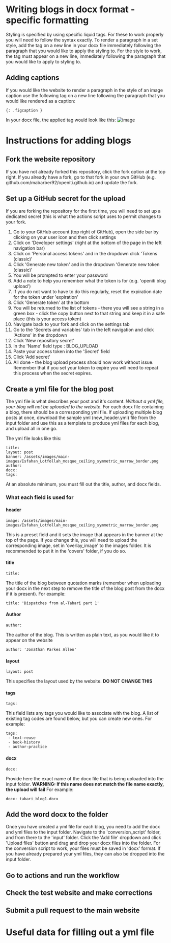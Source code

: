 # Writing blogs in docx format - specific formatting
Styling is specified by using specific liquid tags. For these to work properly you will need to follow the syntax exactly. To render a paragraph in a set style, add the tag on a new line in your docx file immediately following the paragraph that you would like to apply the styling to. For the style to work, the tag must appear on a new line, immediately following the paragraph that you would like to apply to styling to.

## Adding captions
If you would like the website to render a paragraph in the style of an image caption use the following tag on a new line following the paragraph that you would like rendered as a caption:
```
{: .figcaption }
```

In your docx file, the applied tag would look like this:
![image](https://github.com/mabarber92/openiti.github.io/assets/46000359/fbb42c5e-dde1-4d2f-96d5-ecd80dfff603)



# Instructions for adding blogs

## Fork the website repository
If you have not already forked this repository, click the fork option at the top right. If you already have a fork, go to that fork in your own GitHub (e.g. github.com/mabarber92/openiti.github.io) and update the fork.

## Set up a GitHub secret for the upload
If you are forking the repository for the first time, you will need to set up a dedicated secret (this is what the actions script uses to permit changes to your fork.
1. Go to your GitHub account (top right of GitHub), open the side bar by clicking on your user icon and then click settings
2. Click on 'Developer settings' (right at the bottom of the page in the left navigation bar)
3. Click on 'Personal access tokens' and in the dropdown click 'Tokens (classic)'
4. Click 'Generate new token' and in the dropdown 'Generate new token (classic)'
5. You will be prompted to enter your password
6. Add a note to help you remember what the token is for (e.g. 'openiti blog upload')
7. If you do not want to have to do this regularly, reset the expiration date for the token under 'expiration'
8. Click 'Generate token' at the bottom
9. You will be returned to the list of tokens - there you will see a string in a green box - click the copy button next to that string and keep it in a safe place (this is your access token)
10. Navigate back to your fork and click on the settings tab
11. Go to the 'Secrets and variables' tab in the left navigation and click 'Actions' in the dropdown
12. Click 'New repository secret'
13. In the 'Name' field type : BLOG_UPLOAD
14. Paste your access token into the 'Secret' field
15. Click 'Add secret'
16. All done - the blog upload process should now work without issue. Remember that if you set your token to expire you will need to repeat this process when the secret expires.


## Create a yml file for the blog post
The yml file is what describes your post and it's content. *Without a yml file, your blog will not be uploaded to the website*. For each docx file containing a blog, there should be a corresponding yml file. If uploading multiple blog posts at once, download the sample yml (new_header.yml) file from the input folder and use this as a template to produce yml files for each blog, and upload all in one go.

The yml file looks like this:
```
title: 
layout: post
banner: /assets/images/main-images/Isfahan_Lotfollah_mosque_ceiling_symmetric_narrow_border.png
author: 
docx: 
tags:
```

At an absolute minimum, you must fill out the title, author, and docx fields.

### What each field is used for
#### header
```
image: /assets/images/main-images/Isfahan_Lotfollah_mosque_ceiling_symmetric_narrow_border.png
```
This is a preset field and it sets the image that appears in the banner at the top of the page. If you change this, you will need to upload the corresponding image, set in 'overlay_image' to the images folder. It is recommended to put it in the 'covers' folder, if you do so.

#### title
```
title:
```
The title of the blog between quotation marks (remember when uploading your docx in the next step to remove the title of the blog post from the docx if it is present). For example:
```
title: 'Dispatches from al-Tabari part 1'
```
#### Author
```
author:
```
The author of the blog. This is written as plain text, as you would like it to appear on the website
```
author: 'Jonathan Parkes Allen'
```
#### layout
```
layout: post
```
This specifies the layout used by the website. **DO NOT CHANGE THIS**

#### tags
```
tags:
```
This field lists any tags you would like to associate with the blog. A list of existing tag codes are found below, but you can create new ones. For example:
```
tags:
 - text-reuse
 - book-history
 - author-practice
```
#### docx
```
docx:
```
Provide here the exact name of the docx file that is being uploaded into the input folder. **WARNING: If this name does not match the file name exactly, the upload will fail** For example:
```
docx: tabari_blog1.docx
```


## Add the word docx to the folder
Once you have created a yml file for each blog, you need to add the docx and yml files to the input folder. Navigate to the 'conversion_script' folder, and from there to the 'input' folder. Click the 'Add file' dropdown and click 'Upload files' button and drag and drop your docx files into the folder. For the conversion script to work, your files must be saved in 'docx' format. If you have already prepared your yml files, they can also be dropped into the input folder.

## Go to actions and run the workflow

## Check the test website and make corrections

## Submit a pull request to the main website


# Useful data for filling out a yml file


